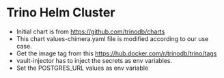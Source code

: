 # Trino Helm Cluster
* Initial chart is from https://github.com/trinodb/charts
* This chart values-chimera.yaml file is modified according to our use case.
* Get the image tag from this https://hub.docker.com/r/trinodb/trino/tags
* vault-injector has to inject the secrets as env variables.
* Set the POSTGRES_URL values as env variable
